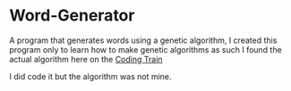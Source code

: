 # Word-Generator
A program that generates words using a genetic algorithm, I created this program only to learn how to make genetic algorithms as such
I found the actual algorithm here on the [Coding Train](https://www.youtube.com/watch?v=RxTfc4JLYKs&list=PLRqwX-V7Uu6bJM3VgzjNV5YxVxUwzALHV&index=2)

I did code it but the algorithm was not mine.

